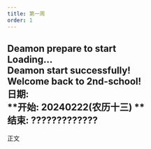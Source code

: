 ```yaml
---
title: 第一周
order: 1
---
```


**Deamon prepare to start**   
**Loading...**  
**Deamon start successfully!**  
**Welcome back to 2nd-school!**  
**日期:**   
**开始: 20240222(农历十三) **  
**结束: ?????????????**  
---
正文